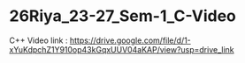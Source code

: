 # 26Riya_23-27_Sem-1_C-Video
C++ Video link : https://drive.google.com/file/d/1-xYuKdpchZ1Y910op43kGqxUUV04aKAP/view?usp=drive_link
